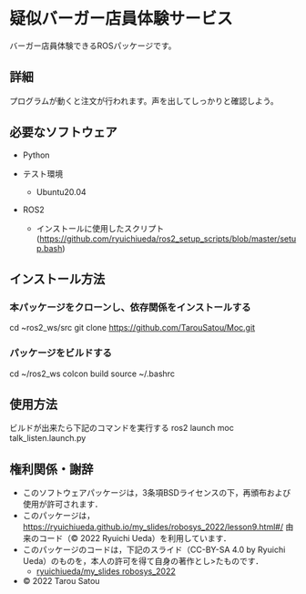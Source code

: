 # 疑似バーガー店員体験サービス
バーガー店員体験できるROSパッケージです。
## 詳細
プログラムが動くと注文が行われます。声を出してしっかりと確認しよう。

## 必要なソフトウェア
  * Python

  * テスト環境
	* Ubuntu20.04
  * ROS2
	* インストールに使用したスクリプト(https://github.com/ryuichiueda/ros2_setup_scripts/blob/master/setup.bash)

## インストール方法
### 本パッケージをクローンし、依存関係をインストールする
cd ~ros2_ws/src
git clone https://github.com/TarouSatou/Moc.git

### パッケージをビルドする
cd ~/ros2_ws
colcon build
source ~/.bashrc

## 使用方法
ビルドが出来たら下記のコマンドを実行する
ros2 launch moc talk_listen.launch.py

## 権利関係・謝辞
  * このソフトウェアパッケージは，3条項BSDライセンスの下，再頒布および使用が許可されます．
  * このパッケージは，https://ryuichiueda.github.io/my_slides/robosys_2022/lesson9.html#/ 由来のコード（© 2022 Ryuichi Ueda）を利用しています．
  * このパッケージのコードは，下記のスライド（CC-BY-SA 4.0 by Ryuichi Ueda）のものを，本人の許可を得て自身の著作とし>たものです．
      * [ryuichiueda/my_slides robosys_2022](https://github.com/ryuichiueda/my_slides/tree/master/robosys_2022)
  * © 2022 Tarou Satou

